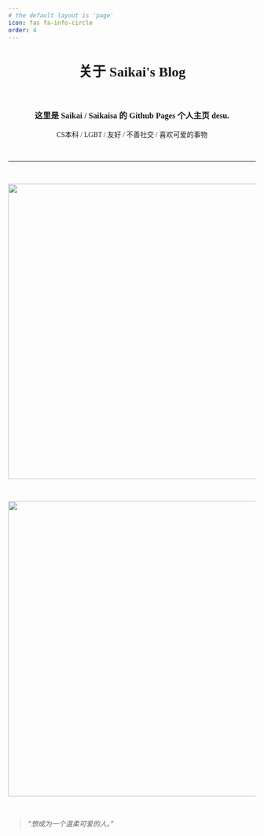 ```yaml
---
# the default layout is 'page'
icon: fas fa-info-circle
order: 4
---
```


<link rel="stylesheet" href="https://src.saikaisa.top/fonts/stylesheet.css">

<h1 align="center" style="font-family: JPSimplified;">关于 Saikai's Blog</h3>
<br>

<h3 align="center" style="font-family: JPSimplified;">这里是 Saikai / Saikaisa 的 Github Pages 个人主页 desu.</h3>

<p align="center" style="font-family: JPSimplified;">CS本科 / LGBT / 友好 / 不善社交 / 喜欢可爱的事物</p>
<br>

---

<br>

<p align="center" style="font-family: JPSimplified;">
    <a href="https://saikaisa.top" target="_blank"><img src="https://pics.saikaisa.top/profile_round.png" width="600"/></a>
</p>
<br>
<p align="center" style="font-family: JPSimplified;">
    <a href="https://osu.ppy.sh/users/17899235" target="_blank"><img src="https://osu-sig.vercel.app/card?user=Saikaisa&mode=std&lang=en&animation=true&w=650&h=378" width="600" /></a>
</p>

<br>

> *“想成为一个温柔可爱的人。”*